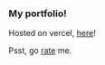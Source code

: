 ### My portfolio!

Hosted on vercel, [here](https://portfolio-new-yug34.vercel.app/)!

Psst, go [rate](https://portfolio-new-yug34.vercel.app/ratings) me.
